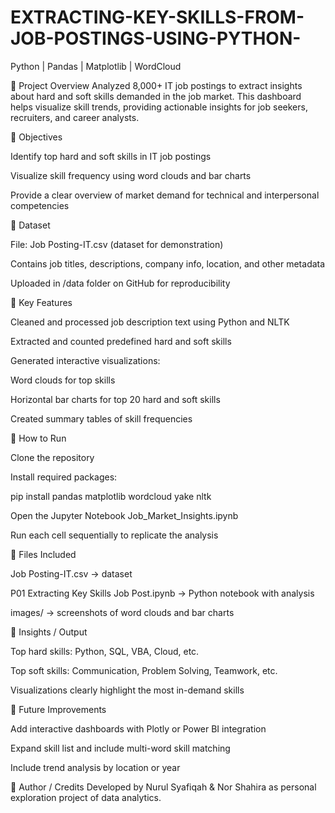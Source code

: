 # EXTRACTING-KEY-SKILLS-FROM-JOB-POSTINGS-USING-PYTHON-
Python | Pandas | Matplotlib | WordCloud

🔹 Project Overview
Analyzed 8,000+ IT job postings to extract insights about hard and soft skills demanded in the job market. This dashboard helps visualize skill trends, providing actionable insights for job seekers, recruiters, and career analysts.

🔹 Objectives

Identify top hard and soft skills in IT job postings

Visualize skill frequency using word clouds and bar charts

Provide a clear overview of market demand for technical and interpersonal competencies

🔹 Dataset

File: Job Posting-IT.csv (dataset for demonstration)

Contains job titles, descriptions, company info, location, and other metadata

Uploaded in /data folder on GitHub for reproducibility

🔹 Key Features

Cleaned and processed job description text using Python and NLTK

Extracted and counted predefined hard and soft skills

Generated interactive visualizations:

Word clouds for top skills

Horizontal bar charts for top 20 hard and soft skills

Created summary tables of skill frequencies

🔹 How to Run

Clone the repository

Install required packages:

pip install pandas matplotlib wordcloud yake nltk


Open the Jupyter Notebook Job_Market_Insights.ipynb

Run each cell sequentially to replicate the analysis

🔹 Files Included

Job Posting-IT.csv → dataset

P01 Extracting Key Skills Job Post.ipynb → Python notebook with analysis

images/ → screenshots of word clouds and bar charts

🔹 Insights / Output

Top hard skills: Python, SQL, VBA, Cloud, etc.

Top soft skills: Communication, Problem Solving, Teamwork, etc.

Visualizations clearly highlight the most in-demand skills


🔹 Future Improvements

Add interactive dashboards with Plotly or Power BI integration

Expand skill list and include multi-word skill matching

Include trend analysis by location or year

🔹 Author / Credits
Developed by Nurul Syafiqah & Nor Shahira as personal exploration project of data analytics.
